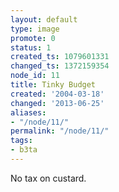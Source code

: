 ```yaml
---
layout: default
type: image
promote: 0
status: 1
created_ts: 1079601331
changed_ts: 1372159354
node_id: 11
title: Tinky Budget
created: '2004-03-18'
changed: '2013-06-25'
aliases:
- "/node/11/"
permalink: "/node/11/"
tags:
- b3ta
---
```

No tax on custard.
